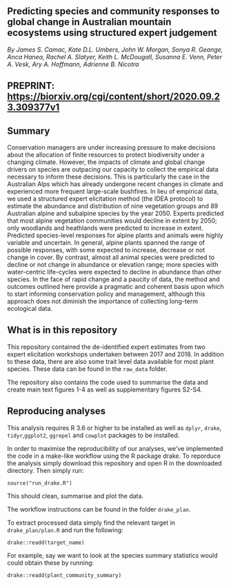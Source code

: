 ## Predicting species and community responses to global change in Australian mountain ecosystems using structured expert judgement

*By James S. Camac, Kate D.L. Umbers, John W. Morgan, Sonya R. Geange, Anca Hanea, Rachel A. Slatyer, Keith L. McDougall, Susanna E. Venn, Peter A. Vesk, Ary A. Hoffmann, Adrienne B. Nicotra*

## PREPRINT: https://biorxiv.org/cgi/content/short/2020.09.23.309377v1

## Summary
Conservation managers are under increasing pressure to make decisions about the allocation of finite resources to protect biodiversity under a changing climate. However, the impacts of climate and global change drivers on species are outpacing our capacity to collect the empirical data necessary to inform these decisions. This is particularly the case in the Australian Alps which has already undergone recent changes in climate and experienced more frequent large-scale bushfires. In lieu of empirical data, we used a structured expert elicitation method (the IDEA protocol) to estimate the abundance and distribution of nine vegetation groups and 89 Australian alpine and subalpine species by the year 2050. Experts predicted that most alpine vegetation communities would decline in extent by 2050; only woodlands and heathlands were predicted to increase in extent. Predicted species-level responses for alpine plants and animals were highly variable and uncertain. In general, alpine plants spanned the range of possible responses, with some expected to increase, decrease or not change in cover. By contrast, almost all animal species were predicted to decline or not change in abundance or elevation range; more species with water-centric life-cycles were expected to decline in abundance than other species. In the face of rapid change and a paucity of data, the method and outcomes outlined here provide a pragmatic and coherent basis upon which to start informing conservation policy and management, although this approach does not diminish the importance of collecting long-term ecological data. 



## What is in this repository
This repository contained the de-identified expert estimates from two expert elicitation workshops undertaken between 2017 and 2018. In addition to these data, there are also some trait level data available for most plant species. These data can be found in the `raw_data` folder.

The repository also contains the code used to summarise the data and create main text figures 1-4 as well as supplementary figures S2-S4.

## Reproducing analyses

This analysis requires R 3.6 or higher to be installed as well as `dplyr`, `drake`, `tidyr`,`ggplot2`, `ggrepel` and `cowplot` packages to be installed.

In order to maximise the reproducibility of our analyses, we've implemented the code in a make-like workflow using the R package drake.
To reporduce the analysis simply download this repository and open R in the downloaded directory. Then simply run:

```
source("run_drake.R")
```

This should clean, summarise and plot the data.

The workflow instructions can be found in the folder `drake_plan`.

To extract processed data simply find the relevant target in `drake_plan/plan.R` and run the following:

```
drake::readd(target_name)
```

For example, say we want to look at the species summary statistics would could obtain these by running:

```
drake::readd(plant_community_summary)
```
